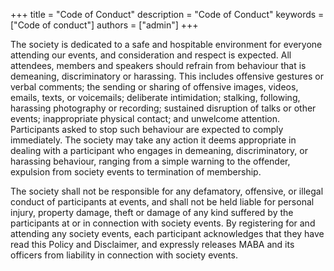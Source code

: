 +++
title = "Code of Conduct"
description = "Code of Conduct"
keywords = ["Code of conduct"]
authors = ["admin"]
+++

The society is dedicated to a safe and hospitable environment for everyone attending our events, and consideration and respect is expected. All attendees, members and speakers should refrain from behaviour that is demeaning, discriminatory or harassing. This includes offensive gestures or verbal comments; the sending or sharing of offensive images, videos, emails, texts, or voicemails; deliberate intimidation; stalking, following, harassing photography or recording; sustained disruption of talks or other events; inappropriate physical contact; and unwelcome attention. Participants asked to stop such behaviour are expected to comply immediately. The society may take any action it deems appropriate in dealing with a participant who engages in demeaning, discriminatory, or harassing behaviour, ranging from a simple warning to the offender, expulsion from society events to termination of membership.

The society shall not be responsible for any defamatory, offensive, or illegal conduct of participants at events, and shall not be held liable for personal injury, property damage, theft or damage of any kind suffered by the participants at or in connection with society events. By registering for and attending any society events, each participant acknowledges that they have read this Policy and Disclaimer, and expressly releases MABA and its officers from liability in connection with society events.
